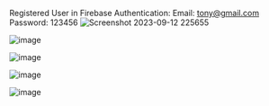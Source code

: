 
Registered User in Firebase Authentication:
Email: tony@gmail.com
Password: 123456
![Screenshot 2023-09-12 225655](https://github.com/Tony-Ton3/Flutter-LoginPage/assets/95826645/76e9ad0c-9f61-41c3-aa31-4ef9c4621492)

![image](https://github.com/Tony-Ton3/Flutter-LoginPage/assets/95826645/5065009d-938a-410f-8f6c-8396b67b9e3c)

![image](https://github.com/Tony-Ton3/Flutter-LoginPage/assets/95826645/be7da70b-5be5-429b-9fb3-a33b3f5facf2)

![image](https://github.com/Tony-Ton3/Flutter-LoginPage/assets/95826645/b0a4ac70-9d63-4010-aca3-d9b429379af7)

![image](https://github.com/Tony-Ton3/Flutter-LoginPage/assets/95826645/34da16da-2a2a-40a8-817c-e5f8790088a3)




